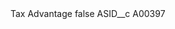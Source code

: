 <?xml version="1.0" encoding="UTF-8"?>
<CustomMetadata xmlns="http://soap.sforce.com/2006/04/metadata" xmlns:xsi="http://www.w3.org/2001/XMLSchema-instance" xmlns:xsd="http://www.w3.org/2001/XMLSchema">
    <label>Tax Advantage</label>
    <protected>false</protected>
    <values>
        <field>ASID__c</field>
        <value xsi:type="xsd:string">A00397</value>
    </values>
</CustomMetadata>
